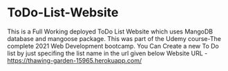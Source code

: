 # ToDo-List-Website
This is a Full Working deployed ToDo List Website which uses MangoDB database and mangoose package. This was part of the Udemy course-The complete 2021 Web Development bootcamp. 
You Can Create a new To Do list by just specifing the list name in the url given below 
Website URL - https://thawing-garden-15965.herokuapp.com/<yourlistname>


